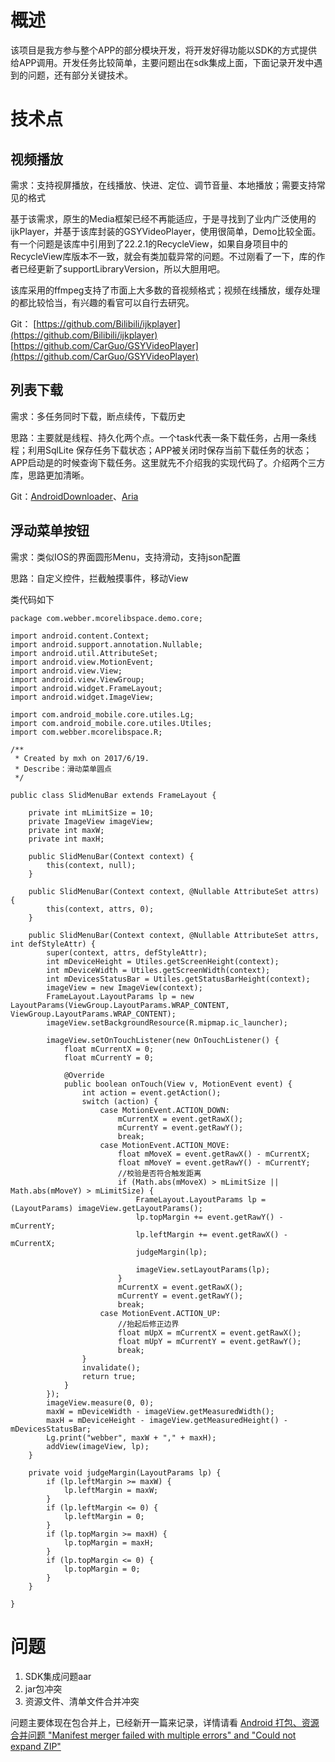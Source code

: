# 概述

该项目是我方参与整个APP的部分模块开发，将开发好得功能以SDK的方式提供给APP调用。开发任务比较简单，主要问题出在sdk集成上面，下面记录开发中遇到的问题，还有部分关键技术。

# 技术点
## 视频播放
需求：支持视屏播放，在线播放、快进、定位、调节音量、本地播放；需要支持常见的格式

基于该需求，原生的Media框架已经不再能适应，于是寻找到了业内广泛使用的ijkPlayer，并基于该库封装的GSYVideoPlayer，使用很简单，Demo比较全面。有一个问题是该库中引用到了22.2.1的RecycleView，如果自身项目中的RecycleView库版本不一致，就会有类加载异常的问题。不过刚看了一下，库的作者已经更新了supportLibraryVersion，所以大胆用吧。

该库采用的ffmpeg支持了市面上大多数的音视频格式；视频在线播放，缓存处理的都比较恰当，有兴趣的看官可以自行去研究。

Git：
[https://github.com/Bilibili/ijkplayer](https://github.com/Bilibili/ijkplayer)
[https://github.com/CarGuo/GSYVideoPlayer](https://github.com/CarGuo/GSYVideoPlayer)

## 列表下载
需求：多任务同时下载，断点续传，下载历史

思路：主要就是线程、持久化两个点。一个task代表一条下载任务，占用一条线程；利用SqlLite 保存任务下载状态；APP被关闭时保存当前下载任务的状态；APP启动是的时候查询下载任务。这里就先不介绍我的实现代码了。介绍两个三方库，思路更加清晰。

Git：[AndroidDownloader](https://github.com/ieewbbwe/AndroidDownloader)、[Aria](https://github.com/AriaLyy/Aria)

## 浮动菜单按钮
需求：类似IOS的界面圆形Menu，支持滑动，支持json配置

思路：自定义控件，拦截触摸事件，移动View

类代码如下

```
package com.webber.mcorelibspace.demo.core;

import android.content.Context;
import android.support.annotation.Nullable;
import android.util.AttributeSet;
import android.view.MotionEvent;
import android.view.View;
import android.view.ViewGroup;
import android.widget.FrameLayout;
import android.widget.ImageView;

import com.android_mobile.core.utiles.Lg;
import com.android_mobile.core.utiles.Utiles;
import com.webber.mcorelibspace.R;

/**
 * Created by mxh on 2017/6/19.
 * Describe：滑动菜单圆点
 */

public class SlidMenuBar extends FrameLayout {

    private int mLimitSize = 10;
    private ImageView imageView;
    private int maxW;
    private int maxH;

    public SlidMenuBar(Context context) {
        this(context, null);
    }

    public SlidMenuBar(Context context, @Nullable AttributeSet attrs) {
        this(context, attrs, 0);
    }

    public SlidMenuBar(Context context, @Nullable AttributeSet attrs, int defStyleAttr) {
        super(context, attrs, defStyleAttr);
        int mDeviceHeight = Utiles.getScreenHeight(context);
        int mDeviceWidth = Utiles.getScreenWidth(context);
        int mDevicesStatusBar = Utiles.getStatusBarHeight(context);
        imageView = new ImageView(context);
        FrameLayout.LayoutParams lp = new LayoutParams(ViewGroup.LayoutParams.WRAP_CONTENT, ViewGroup.LayoutParams.WRAP_CONTENT);
        imageView.setBackgroundResource(R.mipmap.ic_launcher);

        imageView.setOnTouchListener(new OnTouchListener() {
            float mCurrentX = 0;
            float mCurrentY = 0;

            @Override
            public boolean onTouch(View v, MotionEvent event) {
                int action = event.getAction();
                switch (action) {
                    case MotionEvent.ACTION_DOWN:
                        mCurrentX = event.getRawX();
                        mCurrentY = event.getRawY();
                        break;
                    case MotionEvent.ACTION_MOVE:
                        float mMoveX = event.getRawX() - mCurrentX;
                        float mMoveY = event.getRawY() - mCurrentY;
                        //校验是否符合触发距离
                        if (Math.abs(mMoveX) > mLimitSize || Math.abs(mMoveY) > mLimitSize) {
                            FrameLayout.LayoutParams lp = (LayoutParams) imageView.getLayoutParams();
                            lp.topMargin += event.getRawY() - mCurrentY;
                            lp.leftMargin += event.getRawX() - mCurrentX;
                            judgeMargin(lp);

                            imageView.setLayoutParams(lp);
                        }
                        mCurrentX = event.getRawX();
                        mCurrentY = event.getRawY();
                        break;
                    case MotionEvent.ACTION_UP:
                        //抬起后修正边界
                        float mUpX = mCurrentX = event.getRawX();
                        float mUpY = mCurrentY = event.getRawY();
                        break;
                }
                invalidate();
                return true;
            }
        });
        imageView.measure(0, 0);
        maxW = mDeviceWidth - imageView.getMeasuredWidth();
        maxH = mDeviceHeight - imageView.getMeasuredHeight() - mDevicesStatusBar;
        Lg.print("webber", maxW + "," + maxH);
        addView(imageView, lp);
    }

    private void judgeMargin(LayoutParams lp) {
        if (lp.leftMargin >= maxW) {
            lp.leftMargin = maxW;
        }
        if (lp.leftMargin <= 0) {
            lp.leftMargin = 0;
        }
        if (lp.topMargin >= maxH) {
            lp.topMargin = maxH;
        }
        if (lp.topMargin <= 0) {
            lp.topMargin = 0;
        }
    }

}

```

# 问题
1. SDK集成问题aar
2. jar包冲突
3. 资源文件、清单文件合并冲突

问题主要体现在包合并上，已经新开一篇来记录，详情请看
 [Android 打包、资源合并问题 "Manifest merger failed with multiple errors" and "Could not expand ZIP"](http://blog.csdn.net/moxiouhao/article/details/72461296)